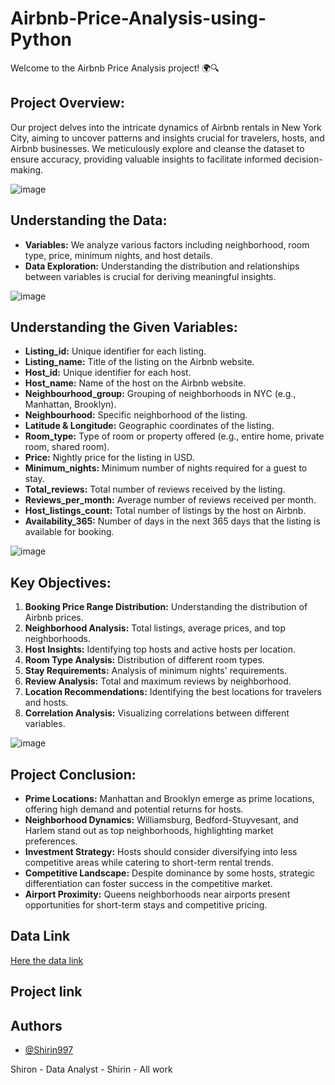 # Airbnb-Price-Analysis-using-Python

Welcome to the Airbnb Price Analysis project! 🌍🔍

## Project Overview:
Our project delves into the intricate dynamics of Airbnb rentals in New York City, aiming to uncover patterns and insights crucial for travelers, hosts, and Airbnb businesses. We meticulously explore and cleanse the dataset to ensure accuracy, providing valuable insights to facilitate informed decision-making.

![image](https://github.com/Shirin997/Airbnb-price-Analysis-Using-Python/assets/157870774/b50da8c8-4a99-47f5-8b7a-d7932d83fbf1)



## Understanding the Data:
- **Variables:** We analyze various factors including neighborhood, room type, price, minimum nights, and host details.
- **Data Exploration:** Understanding the distribution and relationships between variables is crucial for deriving meaningful insights.

![image](https://github.com/Shirin997/Airbnb-price-Analysis-Using-Python/assets/157870774/5aa45092-0af7-4930-9e1e-fbd6c70f84ee)



## Understanding the Given Variables:
- **Listing_id:** Unique identifier for each listing.
- **Listing_name:** Title of the listing on the Airbnb website.
- **Host_id:** Unique identifier for each host.
- **Host_name:** Name of the host on the Airbnb website.
- **Neighbourhood_group:** Grouping of neighborhoods in NYC (e.g., Manhattan, Brooklyn).
- **Neighbourhood:** Specific neighborhood of the listing.
- **Latitude & Longitude:** Geographic coordinates of the listing.
- **Room_type:** Type of room or property offered (e.g., entire home, private room, shared room).
- **Price:** Nightly price for the listing in USD.
- **Minimum_nights:** Minimum number of nights required for a guest to stay.
- **Total_reviews:** Total number of reviews received by the listing.
- **Reviews_per_month:** Average number of reviews received per month.
- **Host_listings_count:** Total number of listings by the host on Airbnb.
- **Availability_365:** Number of days in the next 365 days that the listing is available for booking.

![image](https://github.com/Shirin997/Airbnb-price-Analysis-Using-Python/assets/157870774/8a727bd0-9674-4593-a7d3-a9b2a3ffa9a3)


## Key Objectives:
1. **Booking Price Range Distribution:** Understanding the distribution of Airbnb prices.
2. **Neighborhood Analysis:** Total listings, average prices, and top neighborhoods.
3. **Host Insights:** Identifying top hosts and active hosts per location.
4. **Room Type Analysis:** Distribution of different room types.
5. **Stay Requirements:** Analysis of minimum nights' requirements.
6. **Review Analysis:** Total and maximum reviews by neighborhood.
7. **Location Recommendations:** Identifying the best locations for travelers and hosts.
8. **Correlation Analysis:** Visualizing correlations between different variables.

![image](https://github.com/Shirin997/Airbnb-price-Analysis-Using-Python/assets/157870774/80a1c3fd-3cc1-4ed1-b432-61c6fc9ace93)



## Project Conclusion:
- **Prime Locations:** Manhattan and Brooklyn emerge as prime locations, offering high demand and potential returns for hosts.
- **Neighborhood Dynamics:** Williamsburg, Bedford-Stuyvesant, and Harlem stand out as top neighborhoods, highlighting market preferences.
- **Investment Strategy:** Hosts should consider diversifying into less competitive areas while catering to short-term rental trends.
- **Competitive Landscape:** Despite dominance by some hosts, strategic differentiation can foster success in the competitive market.
- **Airport Proximity:** Queens neighborhoods near airports present opportunities for short-term stays and competitive pricing.

## Data Link
[Here the data link](https://github.com/Shirin997/Airbnb-price-Analysis-Using-Python/blob/main/Airbnb%20NYC%202019%20Dataset%20(3).csv)
## Project link

## Authors

- [@Shirin997](https://github.com/Shirin997)

Shiron - Data Analyst - Shirin - All work
